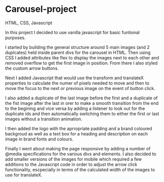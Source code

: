 # Carousel-project
HTML, CSS, Javascript

In this project I decided to use vanilla javascript for basic funtional purposes. 

I started by building the general structure around 5 main images (and 2 duplcates) held inside parent divs for the carousel in HTML. Then using CSS I added attributes like flex to display the images next to each other and removed overflow to get the first image in position. From there I also styled the custom arrow buttons.

Next I added Javascript that would use the transform and translateX properties to calculate the numer of pixels needed to move and then to move the focus to the next or previous image on the event of button click. 

I also added a duplicate of the last image before the first and a duplicate of the fist image after the last in orer to make a smooth transition from the end to the begining and vice versa by adding a listener to look out for the duplicate ids and then automatically switching them to either the first or last images without a transition animation. 

I then added the logo with the aprropriate padding and a brand coloured backgroud as well as a text box for a heading and description on each image in brand fonts and colours.

Finally I went about making the page responsive by adding a number of @media specifications for the various divs and elements. I also decided to add smaller versions of the images for mobile which required a few additions to the Javascript code in order to adjust the arrow click functionality, escpecially in terms of the calculated width of the images to use for translateX.
